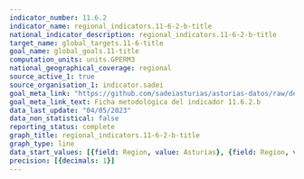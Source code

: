 ```yaml
---
indicator_number: 11.6.2
indicator_name: regional_indicators.11-6-2-b-title
national_indicator_description: regional_indicators.11-6-2-b-title
target_name: global_targets.11-6-title
goal_name: global_goals.11-title
computation_units: units.GPERM3
national_geographical_coverage: regional
source_active_1: true
source_organisation_1: indicator.sadei
goal_meta_link: "https://github.com/sadeiasturias/asturias-datos/raw/develop/descargas/metodologia/11.6.2.b.pdf"
goal_meta_link_text: Ficha metodológica del indicador 11.6.2.b
data_last_update: "04/05/2023"
data_non_statistical: false
reporting_status: complete
graph_title: regional_indicators.11-6-2-b-title
graph_type: line
data_start_values: [{field: Region, value: Asturias}, {field: Region, value: España}]
precision: [{decimals: 1}]
---
```

